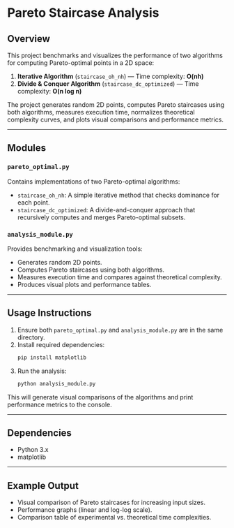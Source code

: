 # Pareto Staircase Analysis

## Overview

This project benchmarks and visualizes the performance of two algorithms for computing Pareto-optimal points in a 2D space:

1. **Iterative Algorithm** (`staircase_oh_nh`) — Time complexity: **O(nh)**
2. **Divide & Conquer Algorithm** (`staircase_dc_optimized`) — Time complexity: **O(n log n)**

The project generates random 2D points, computes Pareto staircases using both algorithms, measures execution time, normalizes theoretical complexity curves, and plots visual comparisons and performance metrics.

---

## Modules

### `pareto_optimal.py`
Contains implementations of two Pareto-optimal algorithms:
- `staircase_oh_nh`: A simple iterative method that checks dominance for each point.
- `staircase_dc_optimized`: A divide-and-conquer approach that recursively computes and merges Pareto-optimal subsets.

### `analysis_module.py`
Provides benchmarking and visualization tools:
- Generates random 2D points.
- Computes Pareto staircases using both algorithms.
- Measures execution time and compares against theoretical complexity.
- Produces visual plots and performance tables.

---

## Usage Instructions

1. Ensure both `pareto_optimal.py` and `analysis_module.py` are in the same directory.
2. Install required dependencies:
   ```bash
   pip install matplotlib
3. Run the analysis:
   ```bash
   python analysis_module.py
   ```
This will generate visual comparisons of the algorithms and print performance metrics to the console.

---

## Dependencies

- Python 3.x
- matplotlib


---

## Example Output

- Visual comparison of Pareto staircases for increasing input sizes.
- Performance graphs (linear and log-log scale).
- Comparison table of experimental vs. theoretical time complexities.